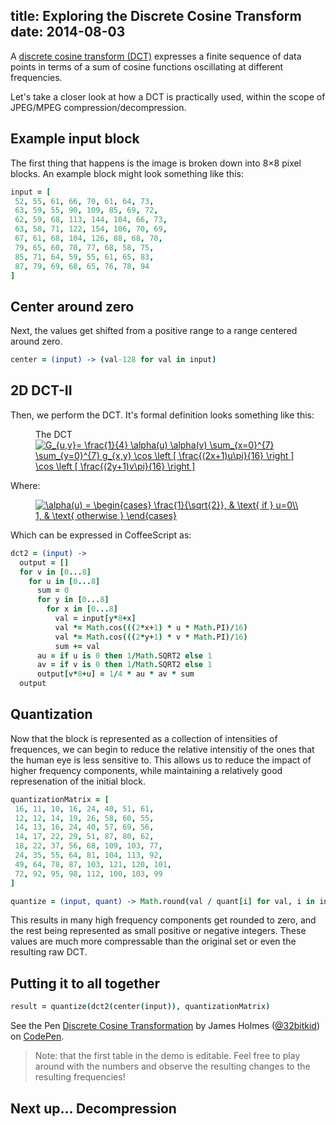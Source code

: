 title: Exploring the Discrete Cosine Transform
date: 2014-08-03
---

A [discrete cosine transform (DCT)](http://en.wikipedia.org/wiki/Discrete_cosine_transform) expresses a finite sequence of data points in terms of a sum of cosine functions oscillating at different frequencies.

Let's take a closer look at how a DCT is practically used, within the scope of JPEG/MPEG compression/decompression.

## Example input block

The first thing that happens is the image is broken down into 8&times;8 pixel blocks. An example block might look something like this:

```coffeescript
input = [
 52, 55, 61, 66, 70, 61, 64, 73,
 63, 59, 55, 90, 109, 85, 69, 72,
 62, 59, 68, 113, 144, 104, 66, 73,
 63, 58, 71, 122, 154, 106, 70, 69,
 67, 61, 68, 104, 126, 88, 68, 70,
 79, 65, 60, 70, 77, 68, 58, 75,
 85, 71, 64, 59, 55, 61, 65, 83,
 87, 79, 69, 68, 65, 76, 78, 94
]
```

## Center around zero

Next, the values get shifted from a positive range to a range centered around zero.

```coffeescript
center = (input) -> (val-128 for val in input)
```

## 2D DCT-II

Then, we perform the DCT. It's formal definition looks something like this:

<figure>
<figcaption>The DCT</figcaption>
<a href="http://www.codecogs.com/eqnedit.php?latex=\dpi{150}&space;G_{u,v}=&space;\frac{1}{4}&space;\alpha(u)&space;\alpha(v)&space;\sum_{x=0}^{7}&space;\sum_{y=0}^{7}&space;g_{x,y}&space;\cos&space;\left&space;[&space;\frac{(2x&plus;1)u\pi}{16}&space;\right&space;]&space;\cos&space;\left&space;[&space;\frac{(2y&plus;1)v\pi}{16}&space;\right&space;]" target="_blank"><img src="http://latex.codecogs.com/png.latex?\dpi{150}&space;G_{u,v}=&space;\frac{1}{4}&space;\alpha(u)&space;\alpha(v)&space;\sum_{x=0}^{7}&space;\sum_{y=0}^{7}&space;g_{x,y}&space;\cos&space;\left&space;[&space;\frac{(2x&plus;1)u\pi}{16}&space;\right&space;]&space;\cos&space;\left&space;[&space;\frac{(2y&plus;1)v\pi}{16}&space;\right&space;]" title="G_{u,v}= \frac{1}{4} \alpha(u) \alpha(v) \sum_{x=0}^{7} \sum_{y=0}^{7} g_{x,y} \cos \left [ \frac{(2x+1)u\pi}{16} \right ] \cos \left [ \frac{(2y+1)v\pi}{16} \right ]" /></a>
</figure>

Where:

<figure>
<a href="http://www.codecogs.com/eqnedit.php?latex=\dpi{120}&space;\alpha(u)&space;=&space;\begin{cases}&space;\frac{1}{\sqrt{2}},&space;&&space;\text{&space;if&space;}&space;u=0\\&space;1,&space;&&space;\text{&space;otherwise&space;}&space;\end{cases}" target="_blank"><img src="http://latex.codecogs.com/png.latex?\dpi{120}&space;\alpha(u)&space;=&space;\begin{cases}&space;\frac{1}{\sqrt{2}},&space;&&space;\text{&space;if&space;}&space;u=0\\&space;1,&space;&&space;\text{&space;otherwise&space;}&space;\end{cases}" title="\alpha(u) = \begin{cases} \frac{1}{\sqrt{2}}, & \text{ if } u=0\\ 1, & \text{ otherwise } \end{cases}" /></a>
</figure>

Which can be expressed in CoffeeScript as:

```coffeescript
dct2 = (input) ->
  output = []
  for v in [0...8]
    for u in [0...8]
      sum = 0
      for y in [0...8]
        for x in [0...8]
          val = input[y*8+x]
          val *= Math.cos(((2*x+1) * u * Math.PI)/16)
          val *= Math.cos(((2*y+1) * v * Math.PI)/16)
          sum += val
      au = if u is 0 then 1/Math.SQRT2 else 1
      av = if v is 0 then 1/Math.SQRT2 else 1
      output[v*8+u] = 1/4 * au * av * sum
  output
```

## Quantization

Now that the block is represented as a collection of intensities of frequences, we can begin to reduce the relative intensitiy of the ones that the human eye is less sensitive to. This allows us to reduce the impact of higher frequency components, while maintaining a relatively good represenation of the initial block.

```coffeescript
quantizationMatrix = [
 16, 11, 10, 16, 24, 40, 51, 61,
 12, 12, 14, 19, 26, 58, 60, 55,
 14, 13, 16, 24, 40, 57, 69, 56,
 14, 17, 22, 29, 51, 87, 80, 62,
 18, 22, 37, 56, 68, 109, 103, 77,
 24, 35, 55, 64, 81, 104, 113, 92,
 49, 64, 78, 87, 103, 121, 120, 101,
 72, 92, 95, 98, 112, 100, 103, 99
]

quantize = (input, quant) -> Math.round(val / quant[i] for val, i in input)
```
This results in many high frequency components get rounded to zero, and the rest being represented as small positive or negative integers. These values are much more compressable than the original set or even the resulting raw DCT.

## Putting it to all together

```coffeescript
result = quantize(dct2(center(input)), quantizationMatrix)
```

<p data-height="507" data-theme-id="0" data-slug-hash="cpnbs" data-default-tab="result" data-user="32bitkid" class='codepen'>See the Pen <a href='http://codepen.io/32bitkid/pen/cpnbs/'>Discrete Cosine Transformation</a> by James Holmes (<a href='http://codepen.io/32bitkid'>@32bitkid</a>) on <a href='http://codepen.io'>CodePen</a>.</p>
<script async src="//assets.codepen.io/assets/embed/ei.js"></script>

> Note: that the first table in the demo is editable. Feel free to play around with the numbers and observe the resulting changes to the resulting frequencies!

## Next up... Decompression

